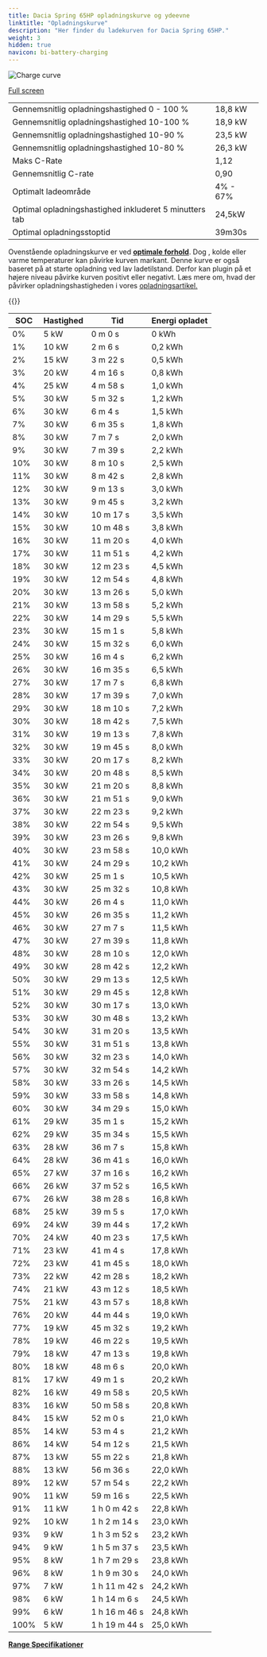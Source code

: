 ```yaml
---
title: Dacia Spring 65HP opladningskurve og ydeevne
linktitle: "Opladningskurve"
description: "Her finder du ladekurven for Dacia Spring 65HP."
weight: 3
hidden: true
navicon: bi-battery-charging
---
```

<!-- markdownlint-disable MD033 -->
<img src="../chargingcurve.svg" alt="Charge curve" class="img-fluid">

[Full screen](/models/dacia/spring/spring_65hp/chargingcurve.svg)


<table class="table table-striped border">
<tbody>
<tr>
<td>Gennemsnitlig opladningshastighed 0 - 100 %</td><td>18,8 kW</td>
</tr>
<tr>
<td>Gennemsnitlig opladningshastighed 10-100 %</td><td>18,9 kW</td>
</tr>
<tr>
<td>Gennemsnitlig opladningshastighed 10-90 %</td><td>23,5 kW</td>
</tr>
<tr>
<td>Gennemsnitlig opladningshastighed 10-80 %</td><td>26,3 kW</td>
</tr>
<tr>
<td>Maks C-Rate</td><td>1,12</td>
</tr>
<tr>
<td>Gennemsnitlig C-rate</td><td>0,90</td>
</tr>
<tr>
<td>Optimalt ladeområde</td><td>4% - 67%</td>
</tr>
<tr>
<td>Optimal opladningshastighed inkluderet 5 minutters tab</td><td>24,5kW</td>
</tr>
<tr>
<td>Optimal opladningsstoptid</td><td>39m30s</td>
</tr>
</tbody>
</table>


Ovenstående opladningskurve er ved **[optimale forhold](../../../../../technology/battery/charging/#temperatur)**. Dog , kolde eller varme temperaturer kan påvirke kurven markant. Denne kurve er også baseret på at starte opladning ved lav ladetilstand. Derfor kan plugin på et højere niveau påvirke kurven positivt eller negativt. Læs mere om, hvad der påvirker opladningshastigheden i vores [opladningsartikel.](../../../../../technology/battery/charging/)


{{<evkxdisplayaddarticle />}}
<table class="table table-striped border">
<thead>
<tr><th>SOC</th><th>Hastighed</th><th>Tid</th><th>Energi opladet</th></tr>
</thead>
<tbody>
<tr>
<td>0%</td><td>5 kW</td><td> 0 m 0 s </td><td>0 kWh </td>
</tr>
<tr>
<td>1%</td><td>10 kW</td><td> 2 m 6 s </td><td>0,2 kWh </td>
</tr>
<tr>
<td>2%</td><td>15 kW</td><td> 3 m 22 s </td><td>0,5 kWh </td>
</tr>
<tr>
<td>3%</td><td>20 kW</td><td> 4 m 16 s </td><td>0,8 kWh </td>
</tr>
<tr>
<td>4%</td><td>25 kW</td><td> 4 m 58 s </td><td>1,0 kWh </td>
</tr>
<tr>
<td>5%</td><td>30 kW</td><td> 5 m 32 s </td><td>1,2 kWh </td>
</tr>
<tr>
<td>6%</td><td>30 kW</td><td> 6 m 4 s </td><td>1,5 kWh </td>
</tr>
<tr>
<td>7%</td><td>30 kW</td><td> 6 m 35 s </td><td>1,8 kWh </td>
</tr>
<tr>
<td>8%</td><td>30 kW</td><td> 7 m 7 s </td><td>2,0 kWh </td>
</tr>
<tr>
<td>9%</td><td>30 kW</td><td> 7 m 39 s </td><td>2,2 kWh </td>
</tr>
<tr>
<td>10%</td><td>30 kW</td><td> 8 m 10 s </td><td>2,5 kWh </td>
</tr>
<tr>
<td>11%</td><td>30 kW</td><td> 8 m 42 s </td><td>2,8 kWh </td>
</tr>
<tr>
<td>12%</td><td>30 kW</td><td> 9 m 13 s </td><td>3,0 kWh </td>
</tr>
<tr>
<td>13%</td><td>30 kW</td><td> 9 m 45 s </td><td>3,2 kWh </td>
</tr>
<tr>
<td>14%</td><td>30 kW</td><td> 10 m 17 s </td><td>3,5 kWh </td>
</tr>
<tr>
<td>15%</td><td>30 kW</td><td> 10 m 48 s </td><td>3,8 kWh </td>
</tr>
<tr>
<td>16%</td><td>30 kW</td><td> 11 m 20 s </td><td>4,0 kWh </td>
</tr>
<tr>
<td>17%</td><td>30 kW</td><td> 11 m 51 s </td><td>4,2 kWh </td>
</tr>
<tr>
<td>18%</td><td>30 kW</td><td> 12 m 23 s </td><td>4,5 kWh </td>
</tr>
<tr>
<td>19%</td><td>30 kW</td><td> 12 m 54 s </td><td>4,8 kWh </td>
</tr>
<tr>
<td>20%</td><td>30 kW</td><td> 13 m 26 s </td><td>5,0 kWh </td>
</tr>
<tr>
<td>21%</td><td>30 kW</td><td> 13 m 58 s </td><td>5,2 kWh </td>
</tr>
<tr>
<td>22%</td><td>30 kW</td><td> 14 m 29 s </td><td>5,5 kWh </td>
</tr>
<tr>
<td>23%</td><td>30 kW</td><td> 15 m 1 s </td><td>5,8 kWh </td>
</tr>
<tr>
<td>24%</td><td>30 kW</td><td> 15 m 32 s </td><td>6,0 kWh </td>
</tr>
<tr>
<td>25%</td><td>30 kW</td><td> 16 m 4 s </td><td>6,2 kWh </td>
</tr>
<tr>
<td>26%</td><td>30 kW</td><td> 16 m 35 s </td><td>6,5 kWh </td>
</tr>
<tr>
<td>27%</td><td>30 kW</td><td> 17 m 7 s </td><td>6,8 kWh </td>
</tr>
<tr>
<td>28%</td><td>30 kW</td><td> 17 m 39 s </td><td>7,0 kWh </td>
</tr>
<tr>
<td>29%</td><td>30 kW</td><td> 18 m 10 s </td><td>7,2 kWh </td>
</tr>
<tr>
<td>30%</td><td>30 kW</td><td> 18 m 42 s </td><td>7,5 kWh </td>
</tr>
<tr>
<td>31%</td><td>30 kW</td><td> 19 m 13 s </td><td>7,8 kWh </td>
</tr>
<tr>
<td>32%</td><td>30 kW</td><td> 19 m 45 s </td><td>8,0 kWh </td>
</tr>
<tr>
<td>33%</td><td>30 kW</td><td> 20 m 17 s </td><td>8,2 kWh </td>
</tr>
<tr>
<td>34%</td><td>30 kW</td><td> 20 m 48 s </td><td>8,5 kWh </td>
</tr>
<tr>
<td>35%</td><td>30 kW</td><td> 21 m 20 s </td><td>8,8 kWh </td>
</tr>
<tr>
<td>36%</td><td>30 kW</td><td> 21 m 51 s </td><td>9,0 kWh </td>
</tr>
<tr>
<td>37%</td><td>30 kW</td><td> 22 m 23 s </td><td>9,2 kWh </td>
</tr>
<tr>
<td>38%</td><td>30 kW</td><td> 22 m 54 s </td><td>9,5 kWh </td>
</tr>
<tr>
<td>39%</td><td>30 kW</td><td> 23 m 26 s </td><td>9,8 kWh </td>
</tr>
<tr>
<td>40%</td><td>30 kW</td><td> 23 m 58 s </td><td>10,0 kWh </td>
</tr>
<tr>
<td>41%</td><td>30 kW</td><td> 24 m 29 s </td><td>10,2 kWh </td>
</tr>
<tr>
<td>42%</td><td>30 kW</td><td> 25 m 1 s </td><td>10,5 kWh </td>
</tr>
<tr>
<td>43%</td><td>30 kW</td><td> 25 m 32 s </td><td>10,8 kWh </td>
</tr>
<tr>
<td>44%</td><td>30 kW</td><td> 26 m 4 s </td><td>11,0 kWh </td>
</tr>
<tr>
<td>45%</td><td>30 kW</td><td> 26 m 35 s </td><td>11,2 kWh </td>
</tr>
<tr>
<td>46%</td><td>30 kW</td><td> 27 m 7 s </td><td>11,5 kWh </td>
</tr>
<tr>
<td>47%</td><td>30 kW</td><td> 27 m 39 s </td><td>11,8 kWh </td>
</tr>
<tr>
<td>48%</td><td>30 kW</td><td> 28 m 10 s </td><td>12,0 kWh </td>
</tr>
<tr>
<td>49%</td><td>30 kW</td><td> 28 m 42 s </td><td>12,2 kWh </td>
</tr>
<tr>
<td>50%</td><td>30 kW</td><td> 29 m 13 s </td><td>12,5 kWh </td>
</tr>
<tr>
<td>51%</td><td>30 kW</td><td> 29 m 45 s </td><td>12,8 kWh </td>
</tr>
<tr>
<td>52%</td><td>30 kW</td><td> 30 m 17 s </td><td>13,0 kWh </td>
</tr>
<tr>
<td>53%</td><td>30 kW</td><td> 30 m 48 s </td><td>13,2 kWh </td>
</tr>
<tr>
<td>54%</td><td>30 kW</td><td> 31 m 20 s </td><td>13,5 kWh </td>
</tr>
<tr>
<td>55%</td><td>30 kW</td><td> 31 m 51 s </td><td>13,8 kWh </td>
</tr>
<tr>
<td>56%</td><td>30 kW</td><td> 32 m 23 s </td><td>14,0 kWh </td>
</tr>
<tr>
<td>57%</td><td>30 kW</td><td> 32 m 54 s </td><td>14,2 kWh </td>
</tr>
<tr>
<td>58%</td><td>30 kW</td><td> 33 m 26 s </td><td>14,5 kWh </td>
</tr>
<tr>
<td>59%</td><td>30 kW</td><td> 33 m 58 s </td><td>14,8 kWh </td>
</tr>
<tr>
<td>60%</td><td>30 kW</td><td> 34 m 29 s </td><td>15,0 kWh </td>
</tr>
<tr>
<td>61%</td><td>29 kW</td><td> 35 m 1 s </td><td>15,2 kWh </td>
</tr>
<tr>
<td>62%</td><td>29 kW</td><td> 35 m 34 s </td><td>15,5 kWh </td>
</tr>
<tr>
<td>63%</td><td>28 kW</td><td> 36 m 7 s </td><td>15,8 kWh </td>
</tr>
<tr>
<td>64%</td><td>28 kW</td><td> 36 m 41 s </td><td>16,0 kWh </td>
</tr>
<tr>
<td>65%</td><td>27 kW</td><td> 37 m 16 s </td><td>16,2 kWh </td>
</tr>
<tr>
<td>66%</td><td>26 kW</td><td> 37 m 52 s </td><td>16,5 kWh </td>
</tr>
<tr>
<td>67%</td><td>26 kW</td><td> 38 m 28 s </td><td>16,8 kWh </td>
</tr>
<tr>
<td>68%</td><td>25 kW</td><td> 39 m 5 s </td><td>17,0 kWh </td>
</tr>
<tr>
<td>69%</td><td>24 kW</td><td> 39 m 44 s </td><td>17,2 kWh </td>
</tr>
<tr>
<td>70%</td><td>24 kW</td><td> 40 m 23 s </td><td>17,5 kWh </td>
</tr>
<tr>
<td>71%</td><td>23 kW</td><td> 41 m 4 s </td><td>17,8 kWh </td>
</tr>
<tr>
<td>72%</td><td>23 kW</td><td> 41 m 45 s </td><td>18,0 kWh </td>
</tr>
<tr>
<td>73%</td><td>22 kW</td><td> 42 m 28 s </td><td>18,2 kWh </td>
</tr>
<tr>
<td>74%</td><td>21 kW</td><td> 43 m 12 s </td><td>18,5 kWh </td>
</tr>
<tr>
<td>75%</td><td>21 kW</td><td> 43 m 57 s </td><td>18,8 kWh </td>
</tr>
<tr>
<td>76%</td><td>20 kW</td><td> 44 m 44 s </td><td>19,0 kWh </td>
</tr>
<tr>
<td>77%</td><td>19 kW</td><td> 45 m 32 s </td><td>19,2 kWh </td>
</tr>
<tr>
<td>78%</td><td>19 kW</td><td> 46 m 22 s </td><td>19,5 kWh </td>
</tr>
<tr>
<td>79%</td><td>18 kW</td><td> 47 m 13 s </td><td>19,8 kWh </td>
</tr>
<tr>
<td>80%</td><td>18 kW</td><td> 48 m 6 s </td><td>20,0 kWh </td>
</tr>
<tr>
<td>81%</td><td>17 kW</td><td> 49 m 1 s </td><td>20,2 kWh </td>
</tr>
<tr>
<td>82%</td><td>16 kW</td><td> 49 m 58 s </td><td>20,5 kWh </td>
</tr>
<tr>
<td>83%</td><td>16 kW</td><td> 50 m 58 s </td><td>20,8 kWh </td>
</tr>
<tr>
<td>84%</td><td>15 kW</td><td> 52 m 0 s </td><td>21,0 kWh </td>
</tr>
<tr>
<td>85%</td><td>14 kW</td><td> 53 m 4 s </td><td>21,2 kWh </td>
</tr>
<tr>
<td>86%</td><td>14 kW</td><td> 54 m 12 s </td><td>21,5 kWh </td>
</tr>
<tr>
<td>87%</td><td>13 kW</td><td> 55 m 22 s </td><td>21,8 kWh </td>
</tr>
<tr>
<td>88%</td><td>13 kW</td><td> 56 m 36 s </td><td>22,0 kWh </td>
</tr>
<tr>
<td>89%</td><td>12 kW</td><td> 57 m 54 s </td><td>22,2 kWh </td>
</tr>
<tr>
<td>90%</td><td>11 kW</td><td> 59 m 16 s </td><td>22,5 kWh </td>
</tr>
<tr>
<td>91%</td><td>11 kW</td><td>1 h 0 m 42 s </td><td>22,8 kWh </td>
</tr>
<tr>
<td>92%</td><td>10 kW</td><td>1 h 2 m 14 s </td><td>23,0 kWh </td>
</tr>
<tr>
<td>93%</td><td>9 kW</td><td>1 h 3 m 52 s </td><td>23,2 kWh </td>
</tr>
<tr>
<td>94%</td><td>9 kW</td><td>1 h 5 m 37 s </td><td>23,5 kWh </td>
</tr>
<tr>
<td>95%</td><td>8 kW</td><td>1 h 7 m 29 s </td><td>23,8 kWh </td>
</tr>
<tr>
<td>96%</td><td>8 kW</td><td>1 h 9 m 30 s </td><td>24,0 kWh </td>
</tr>
<tr>
<td>97%</td><td>7 kW</td><td>1 h 11 m 42 s </td><td>24,2 kWh </td>
</tr>
<tr>
<td>98%</td><td>6 kW</td><td>1 h 14 m 6 s </td><td>24,5 kWh </td>
</tr>
<tr>
<td>99%</td><td>6 kW</td><td>1 h 16 m 46 s </td><td>24,8 kWh </td>
</tr>
<tr>
<td>100%</td><td>5 kW</td><td>1 h 19 m 44 s </td><td>25,0 kWh </td>
</tr>
</tbody>
</table>

<div class="mt-3 mb-3">
<a href="../rangeandconsumption/" class="text-decoration-none text-black">
<strong><i class="bi-arrow-left"></i> Range </strong>
</a>
<a href="../specifications/" class="text-decoration-none text-black float-end">
<strong>Specifikationer <i class="bi-arrow-right"></i></strong>
</a>
</div>
